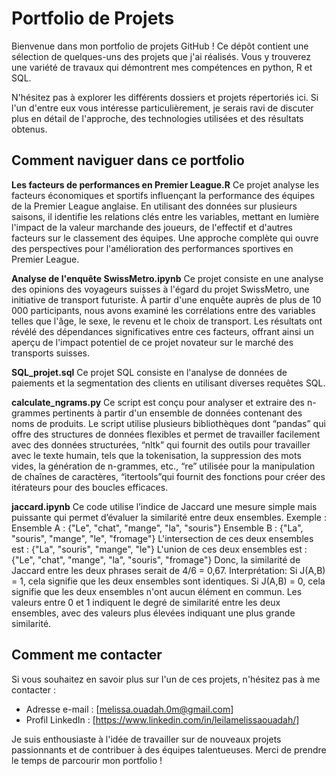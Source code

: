 # Portfolio de Projets

Bienvenue dans mon portfolio de projets GitHub ! Ce dépôt contient une sélection de quelques-uns des projets que j'ai réalisés. Vous y trouverez une variété de travaux qui démontrent mes compétences en python, R et SQL.

N'hésitez pas à explorer les différents dossiers et projets répertoriés ici. Si l'un d'entre eux vous intéresse particulièrement, je serais ravi de discuter plus en détail de l'approche, des technologies utilisées et des résultats obtenus.

## Comment naviguer dans ce portfolio
**Les facteurs de performances en Premier League.R**
Ce projet analyse les facteurs économiques et sportifs influençant la performance des équipes de la Premier League anglaise. En utilisant des données sur plusieurs saisons, il identifie les relations clés entre les variables, mettant en lumière l'impact de la valeur marchande des joueurs, de l'effectif et d'autres facteurs sur le classement des équipes. Une approche complète qui ouvre des perspectives pour l'amélioration des performances sportives en Premier League.


**Analyse de l'enquête SwissMetro.ipynb**
Ce projet consiste en une analyse des opinions des voyageurs suisses à l'égard du projet SwissMetro, une initiative de transport futuriste. À partir d'une enquête auprès de plus de 10 000 participants, nous avons examiné les corrélations entre des variables telles que l'âge, le sexe, le revenu et le choix de transport. Les résultats ont révélé des dépendances significatives entre ces facteurs, offrant ainsi un aperçu de l'impact potentiel de ce projet novateur sur le marché des transports suisses.


**SQL_projet.sql**
Ce projet SQL consiste en l'analyse de données de paiements et la segmentation des clients en utilisant diverses requêtes SQL.


**calculate_ngrams.py**
Ce script est conçu pour analyser et extraire des n-grammes pertinents à partir d'un ensemble de données contenant des noms de produits. Le script utilise plusieurs bibliothèques dont “pandas” qui offre des structures de données flexibles et permet de travailler facilement avec des données structurées, “nltk” qui fournit des outils pour travailler avec le texte humain, tels que la tokenisation, la suppression des mots vides, la génération de n-grammes, etc., “re” utilisée pour la manipulation de chaînes de caractères, “itertools”qui fournit des fonctions pour créer des itérateurs pour des boucles efficaces.


**jaccard.ipynb**
Ce code utilise l’indice de Jaccard une mesure simple mais puissante qui permet d’évaluer la similarité entre deux ensembles.
Exemple : Ensemble A : {"Le", "chat", "mange", "la", "souris"} Ensemble B : {"La", "souris", "mange", "le", "fromage"} L'intersection de ces deux ensembles est : {"La", "souris", "mange", "le"} L'union de ces deux ensembles est : {"Le", "chat", "mange", "la", "souris", "fromage"} Donc, la similarité de Jaccard entre les deux phrases serait de 4/6 = 0,67.
Interprétation: Si J(A,B) = 1, cela signifie que les deux ensembles sont identiques. Si J(A,B) = 0, cela signifie que les deux ensembles n'ont aucun élément en commun. Les valeurs entre 0 et 1 indiquent le degré de similarité entre les deux ensembles, avec des valeurs plus élevées indiquant une plus grande similarité.

## Comment me contacter

Si vous souhaitez en savoir plus sur l'un de ces projets, n'hésitez pas à me contacter :

- Adresse e-mail : [melissa.ouadah.0m@gmail.com]
- Profil LinkedIn : [https://www.linkedin.com/in/leilamelissaouadah/]

Je suis enthousiaste à l'idée de travailler sur de nouveaux projets passionnants et de contribuer à des équipes talentueuses. Merci de prendre le temps de parcourir mon portfolio !
